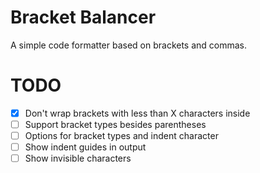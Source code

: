# Bracket Balancer

A simple code formatter based on brackets and commas.

# TODO

- [x] Don't wrap brackets with less than X characters inside
- [ ] Support bracket types besides parentheses
- [ ] Options for bracket types and indent character
- [ ] Show indent guides in output
- [ ] Show invisible characters
